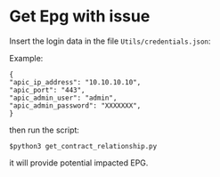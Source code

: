 # Get Epg with issue

Insert the login data in the file `Utils/credentials.json`:

Example:
```
{
"apic_ip_address": "10.10.10.10",
"apic_port": "443",
"apic_admin_user": "admin",
"apic_admin_password": "XXXXXXX",
}
```

then run the script:

```
$python3 get_contract_relationship.py
```

it will provide potential impacted EPG.
